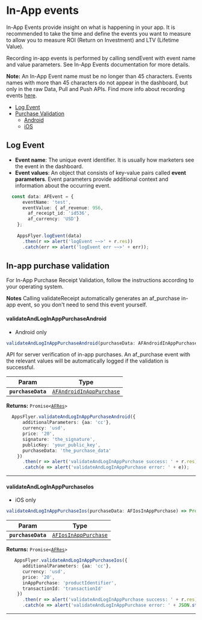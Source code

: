 # In-App events

In-App Events provide insight on what is happening in your app. It is recommended to take the time and define the events you want to measure to allow you to measure ROI (Return on Investment) and LTV (Lifetime Value).

Recording in-app events is performed by calling sendEvent with event name and value parameters. See In-App Events documentation for more details.

**Note:** An In-App Event name must be no longer than 45 characters. Events names with more than 45 characters do not appear in the dashboard, but only in the raw Data, Pull and Push APIs.
Find more info about recording events [here](https://support.appsflyer.com/hc/en-us/articles/115005544169-Rich-in-app-events-guide#introduction).
- [Log Event](#LogEvent)
- [Purchase Validation](#InAppPurchaseValidation)
	 - [Android](#validateAndLogInAppPurchaseAndroid)  
	 - [iOS](#validateAndLogInAppPurchaseIos)  
  

##  <a id="LogEvent"> Log Event

-   **Event name**: The unique event identifier. It is usually how marketers see the event in the dashboard.
-   **Event values**: An object that consists of key-value pairs called  **event parameters**. Event parameters provide additional context and information about the occurring event.
```typescript
  const data: AFEvent = {
      eventName: 'test',
      eventValue: { af_revenue: 956,
        af_receipt_id: 'id536',
        af_currency: 'USD'}
    };
    
    AppsFlyer.logEvent(data)
      .then(r => alert('logEvent ~~>' + r.res))
      .catch(err => alert('logEvent err ~~>' + err));
```

##  <a id="InAppPurchaseValidation"> In-app purchase validation

For In-App Purchase Receipt Validation, follow the instructions according to your operating system.

**Notes**
Calling validateReceipt automatically generates an af_purchase in-app event, so you don't need to send this event yourself.

#### <a id="validateAndLogInAppPurchaseAndroid"> validateAndLogInAppPurchaseAndroid  
   * Android only 
```typescript  
validateAndLogInAppPurchaseAndroid(purchaseData: AFAndroidInAppPurchase) => Promise<void>  
```  
  
API for server verification of in-app purchases. An af_purchase event with the relevant values will be automatically logged if the validation is successful.  
  
| Param              | Type                                                                      |  
| ------------------ | ------------------------------------------------------------------------- |  
| **`purchaseData`** | <code><a href="#/API.md/afandroidinapppurchase">AFAndroidInAppPurchase</a></code> |  
  
**Returns:** <code>Promise<<a href="#/API.md/afres">AFRes</a>></code>  
  ```typescript
	AppsFlyer.validateAndLogInAppPurchaseAndroid({
        additionalParameters: {aa: 'cc'},
        currency: 'usd',
        price: '20',
        signature: 'the_signature',
        publicKey: 'your_public_key',
        purchaseData: 'the_purchase_data'
      })
        .then(r => alert('validateAndLogInAppPurchase success: ' + r.res))
        .catch(e => alert('validateAndLogInAppPurchase error: ' + e));
```
--------------------  
  
  
#### <a id="validateAndLogInAppPurchaseIos"> validateAndLogInAppPurchaseIos  
   * iOS only 
```typescript  
validateAndLogInAppPurchaseIos(purchaseData: AFIosInAppPurchase) => Promise<void>  
```  
  
| Param              | Type                                                              |  
| ------------------ | ----------------------------------------------------------------- |  
| **`purchaseData`** | <code><a href="#/API.md/afiosinapppurchase">AFIosInAppPurchase</a></code> |  
  
**Returns:** <code>Promise<<a href="#/API.md/afres">AFRes</a>></code>  
  ```typescript
     AppsFlyer.validateAndLogInAppPurchaseIos({
        additionalParameters: {aa: 'cc'},
        currency: 'usd',
        price: '20',
        inAppPurchase: 'productIdentifier',
        transactionId: 'transactionId'
      })
        .then(r => alert('validateAndLogInAppPurchase success: ' + r.res))
        .catch(e => alert('validateAndLogInAppPurchase error: ' + JSON.stringify(e)));
```

--------------------  
